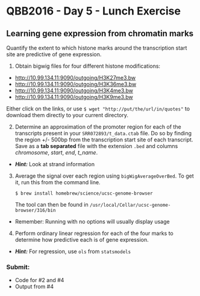 # QBB2016 - Day 5 - Lunch Exercise

## Learning gene expression from chromatin marks

Quantify the extent to which histone marks around the transcription start site
are predictive of gene expression.

1. Obtain bigwig files for four different histone modifications:

  - http://10.99.134.11:9090/outgoing/H3K27me3.bw
  - http://10.99.134.11:9090/outgoing/H3K36me3.bw
  - http://10.99.134.11:9090/outgoing/H3K4me3.bw
  - http://10.99.134.11:9090/outgoing/H3K9me3.bw

  Either click on the links, or use `$ wget "http://put/the/url/in/quotes"` 
  to download them directly to your current directory.

2. Determine an approximation of the promoter region for each of the transcripts
   present in your `SRR072893/t_data.ctab` file. Do so by finding the
   region +/- 500bp from the transcription start site of each transcript. Save
   as a **tab separated** file with the extension `.bed` and columns *chromosome*,
   *start*, *end*, *t_name*.
  - __*Hint:*__ Look at strand information
  
3. Average the signal over each region using `bigWigAverageOverBed`. To get it, run this from the command line.
   
   ````$ brew install homebrew/science/ucsc-genome-browser````
   
   The tool can then be found in `/usr/local/Cellar/ucsc-genome-browser/316/bin`
  - Remember: Running with no options will usually display usage

4. Perform ordinary linear regression for each of the four marks to determine
   how predictive each is of gene expression.
  - __*Hint:*__ For regression, use `ols` from `statsmodels`


### Submit:

* Code for #2 and #4
* Output from #4
